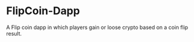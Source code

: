 # FlipCoin-Dapp
A Flip coin dapp in which players gain or loose crypto based on a coin flip result.
